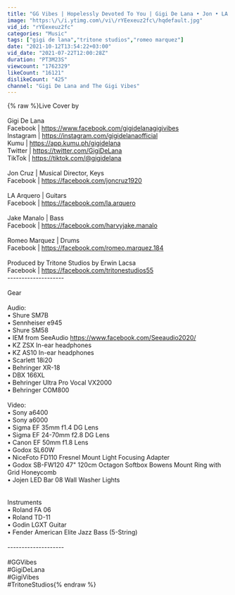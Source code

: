 ```yaml
---
title: "GG Vibes | Hopelessly Devoted To You | Gigi De Lana • Jon • LA • Jake • Romeo |"
image: "https:\/\/i.ytimg.com\/vi\/rYEexeuz2fc\/hqdefault.jpg"
vid_id: "rYEexeuz2fc"
categories: "Music"
tags: ["gigi de lana","tritone studios","romeo marquez"]
date: "2021-10-12T13:54:22+03:00"
vid_date: "2021-07-22T12:00:28Z"
duration: "PT3M23S"
viewcount: "1762329"
likeCount: "16121"
dislikeCount: "425"
channel: "Gigi De Lana and The Gigi Vibes"
---
```

{% raw %}Live Cover by<br /><br />Gigi De Lana<br />Facebook | <a rel="nofollow" target="blank" href="https://www.facebook.com/gigidelanagigivibes">https://www.facebook.com/gigidelanagigivibes</a><br />Instagram | <a rel="nofollow" target="blank" href="https://instagram.com/gigidelanaofficial">https://instagram.com/gigidelanaofficial</a><br />Kumu | <a rel="nofollow" target="blank" href="https://app.kumu.ph/gigidelana">https://app.kumu.ph/gigidelana</a><br />Twitter | <a rel="nofollow" target="blank" href="https://twitter.com/GigiDeLana">https://twitter.com/GigiDeLana</a><br />TikTok | <a rel="nofollow" target="blank" href="https://tiktok.com/@gigidelana">https://tiktok.com/@gigidelana</a><br /><br />Jon Cruz | Musical Director, Keys<br />Facebook | <a rel="nofollow" target="blank" href="https://facebook.com/joncruz1920">https://facebook.com/joncruz1920</a><br /><br />LA Arquero | Guitars<br />Facebook | <a rel="nofollow" target="blank" href="https://facebook.com/la.arquero">https://facebook.com/la.arquero</a><br /><br />Jake Manalo | Bass<br />Facebook | <a rel="nofollow" target="blank" href="https://facebook.com/harvyjake.manalo">https://facebook.com/harvyjake.manalo</a> <br /><br />Romeo Marquez | Drums<br />Facebook | <a rel="nofollow" target="blank" href="https://facebook.com/romeo.marquez.184">https://facebook.com/romeo.marquez.184</a><br /><br />Produced by Tritone Studios by Erwin Lacsa<br />Facebook | <a rel="nofollow" target="blank" href="https://facebook.com/tritonestudios55">https://facebook.com/tritonestudios55</a><br />--------------------<br /><br />Gear<br /><br />Audio:<br />• Shure SM7B<br />• Sennheiser e945<br />• Shure SM58<br />• IEM from SeeAudio <a rel="nofollow" target="blank" href="https://www.facebook.com/Seeaudio2020/">https://www.facebook.com/Seeaudio2020/</a><br />• KZ ZSX In-ear headphones<br />• KZ AS10 In-ear headphones<br />• Scarlett 18i20<br />• Behringer XR-18<br />• DBX 166XL<br />• Behringer Ultra Pro Vocal VX2000<br />• Behringer COM800<br /><br />Video:<br />• Sony a6400<br />• Sony a6000<br />• Sigma EF 35mm f1.4 DG Lens<br />• Sigma EF 24-70mm f2.8 DG Lens<br />• Canon EF 50mm f1.8 Lens<br />• Godox SL60W<br />• NiceFoto FD110 Fresnel Mount Light Focusing Adapter<br />• Godox SB-FW120 47&quot; 120cm Octagon Softbox Bowens Mount Ring with Grid Honeycomb<br />• Jojen LED Bar 08 Wall Washer Lights<br /><br /><br />Instruments<br />• Roland FA 06<br />• Roland TD-11<br />• Godin LGXT Guitar<br />• Fender American Elite Jazz Bass (5-String)<br /><br />--------------------<br /><br />#GGVibes<br />#GigiDeLana<br />#GigiVibes<br />#TritoneStudios{% endraw %}
